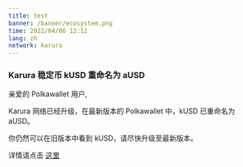 ```yaml
---
title: test
banner: /banner/ecosystem.png
time: 2022/04/06 12:12
lang: zh
network: karura
---
```



### Karura 稳定币 kUSD 重命名为 aUSD
亲爱的 Polkawallet 用户,

Karura 网络已经升级，在最新版本的 Polkawallet 中，kUSD 已重命名为 aUSD。

你仍然可以在旧版本中看到 kUSD，请尽快升级至最新版本。

详情请点击 [这里](https://acala.discourse.group/t/uniting-acala-karura-to-support-dotsama-with-ausd-together/740)
